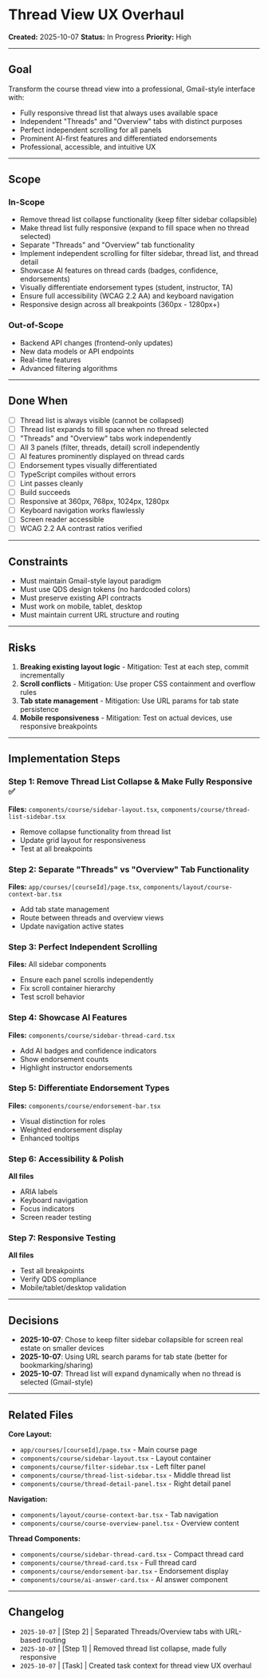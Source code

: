 # Thread View UX Overhaul

**Created:** 2025-10-07
**Status:** In Progress
**Priority:** High

---

## Goal

Transform the course thread view into a professional, Gmail-style interface with:
- Fully responsive thread list that always uses available space
- Independent "Threads" and "Overview" tabs with distinct purposes
- Perfect independent scrolling for all panels
- Prominent AI-first features and differentiated endorsements
- Professional, accessible, and intuitive UX

---

## Scope

### In-Scope
- Remove thread list collapse functionality (keep filter sidebar collapsible)
- Make thread list fully responsive (expand to fill space when no thread selected)
- Separate "Threads" and "Overview" tab functionality
- Implement independent scrolling for filter sidebar, thread list, and thread detail
- Showcase AI features on thread cards (badges, confidence, endorsements)
- Visually differentiate endorsement types (student, instructor, TA)
- Ensure full accessibility (WCAG 2.2 AA) and keyboard navigation
- Responsive design across all breakpoints (360px - 1280px+)

### Out-of-Scope
- Backend API changes (frontend-only updates)
- New data models or API endpoints
- Real-time features
- Advanced filtering algorithms

---

## Done When

- [ ] Thread list is always visible (cannot be collapsed)
- [ ] Thread list expands to fill space when no thread selected
- [ ] "Threads" and "Overview" tabs work independently
- [ ] All 3 panels (filter, threads, detail) scroll independently
- [ ] AI features prominently displayed on thread cards
- [ ] Endorsement types visually differentiated
- [ ] TypeScript compiles without errors
- [ ] Lint passes cleanly
- [ ] Build succeeds
- [ ] Responsive at 360px, 768px, 1024px, 1280px
- [ ] Keyboard navigation works flawlessly
- [ ] Screen reader accessible
- [ ] WCAG 2.2 AA contrast ratios verified

---

## Constraints

- Must maintain Gmail-style layout paradigm
- Must use QDS design tokens (no hardcoded colors)
- Must preserve existing API contracts
- Must work on mobile, tablet, desktop
- Must maintain current URL structure and routing

---

## Risks

1. **Breaking existing layout logic** - Mitigation: Test at each step, commit incrementally
2. **Scroll conflicts** - Mitigation: Use proper CSS containment and overflow rules
3. **Tab state management** - Mitigation: Use URL params for tab state persistence
4. **Mobile responsiveness** - Mitigation: Test on actual devices, use responsive breakpoints

---

## Implementation Steps

### Step 1: Remove Thread List Collapse & Make Fully Responsive ✅
**Files:** `components/course/sidebar-layout.tsx`, `components/course/thread-list-sidebar.tsx`
- Remove collapse functionality from thread list
- Update grid layout for responsiveness
- Test at all breakpoints

### Step 2: Separate "Threads" vs "Overview" Tab Functionality
**Files:** `app/courses/[courseId]/page.tsx`, `components/layout/course-context-bar.tsx`
- Add tab state management
- Route between threads and overview views
- Update navigation active states

### Step 3: Perfect Independent Scrolling
**Files:** All sidebar components
- Ensure each panel scrolls independently
- Fix scroll container hierarchy
- Test scroll behavior

### Step 4: Showcase AI Features
**Files:** `components/course/sidebar-thread-card.tsx`
- Add AI badges and confidence indicators
- Show endorsement counts
- Highlight instructor endorsements

### Step 5: Differentiate Endorsement Types
**Files:** `components/course/endorsement-bar.tsx`
- Visual distinction for roles
- Weighted endorsement display
- Enhanced tooltips

### Step 6: Accessibility & Polish
**All files**
- ARIA labels
- Keyboard navigation
- Focus indicators
- Screen reader testing

### Step 7: Responsive Testing
**All files**
- Test all breakpoints
- Verify QDS compliance
- Mobile/tablet/desktop validation

---

## Decisions

- **2025-10-07**: Chose to keep filter sidebar collapsible for screen real estate on smaller devices
- **2025-10-07**: Using URL search params for tab state (better for bookmarking/sharing)
- **2025-10-07**: Thread list will expand dynamically when no thread is selected (Gmail-style)

---

## Related Files

**Core Layout:**
- `app/courses/[courseId]/page.tsx` - Main course page
- `components/course/sidebar-layout.tsx` - Layout container
- `components/course/filter-sidebar.tsx` - Left filter panel
- `components/course/thread-list-sidebar.tsx` - Middle thread list
- `components/course/thread-detail-panel.tsx` - Right detail panel

**Navigation:**
- `components/layout/course-context-bar.tsx` - Tab navigation
- `components/course/course-overview-panel.tsx` - Overview content

**Thread Components:**
- `components/course/sidebar-thread-card.tsx` - Compact thread card
- `components/course/thread-card.tsx` - Full thread card
- `components/course/endorsement-bar.tsx` - Endorsement display
- `components/course/ai-answer-card.tsx` - AI answer component

---

## Changelog

- `2025-10-07` | [Step 2] | Separated Threads/Overview tabs with URL-based routing
- `2025-10-07` | [Step 1] | Removed thread list collapse, made fully responsive
- `2025-10-07` | [Task] | Created task context for thread view UX overhaul
